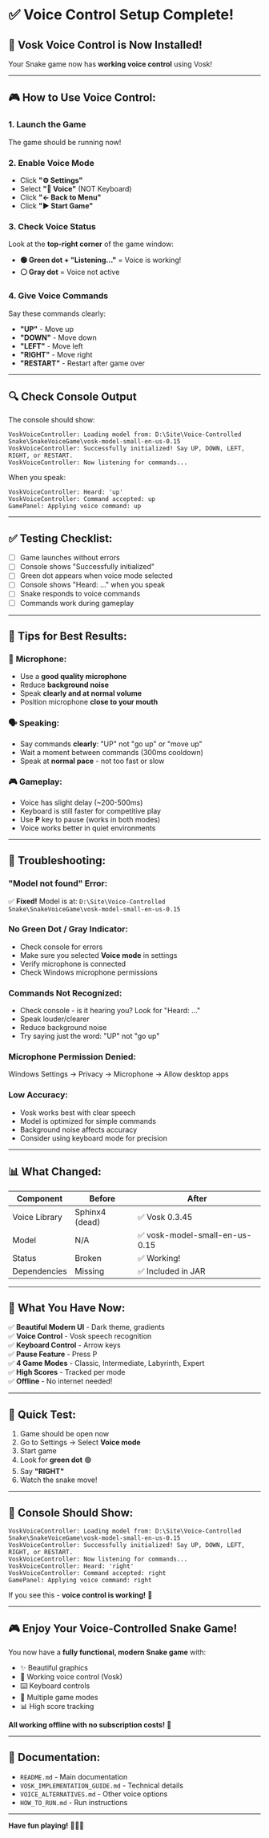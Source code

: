 # ✅ Voice Control Setup Complete!

## 🎤 **Vosk Voice Control is Now Installed!**

Your Snake game now has **working voice control** using Vosk!

---

## 🎮 **How to Use Voice Control:**

### 1. **Launch the Game**
The game should be running now!

### 2. **Enable Voice Mode**
- Click **"⚙ Settings"**
- Select **"🎤 Voice"** (NOT Keyboard)
- Click **"← Back to Menu"**
- Click **"▶ Start Game"**

### 3. **Check Voice Status**
Look at the **top-right corner** of the game window:
- **🟢 Green dot + "Listening..."** = Voice is working!
- **⚪ Gray dot** = Voice not active

### 4. **Give Voice Commands**
Say these commands clearly:
- **"UP"** - Move up
- **"DOWN"** - Move down
- **"LEFT"** - Move left
- **"RIGHT"** - Move right
- **"RESTART"** - Restart after game over

---

## 🔍 **Check Console Output**

The console should show:
```
VoskVoiceController: Loading model from: D:\Site\Voice-Controlled Snake\SnakeVoiceGame\vosk-model-small-en-us-0.15
VoskVoiceController: Successfully initialized! Say UP, DOWN, LEFT, RIGHT, or RESTART.
VoskVoiceController: Now listening for commands...
```

When you speak:
```
VoskVoiceController: Heard: 'up'
VoskVoiceController: Command accepted: up
GamePanel: Applying voice command: up
```

---

## ✅ **Testing Checklist:**

- [ ] Game launches without errors
- [ ] Console shows "Successfully initialized"
- [ ] Green dot appears when voice mode selected
- [ ] Console shows "Heard: ..." when you speak
- [ ] Snake responds to voice commands
- [ ] Commands work during gameplay

---

## 🎯 **Tips for Best Results:**

### 🎤 **Microphone:**
- Use a **good quality microphone**
- Reduce **background noise**
- Speak **clearly and at normal volume**
- Position microphone **close to your mouth**

### 🗣️ **Speaking:**
- Say commands **clearly**: "UP" not "go up" or "move up"
- Wait a moment between commands (300ms cooldown)
- Speak at **normal pace** - not too fast or slow

### 🎮 **Gameplay:**
- Voice has slight delay (~200-500ms)
- Keyboard is still faster for competitive play
- Use **P** key to pause (works in both modes)
- Voice works better in quiet environments

---

## 🐛 **Troubleshooting:**

### **"Model not found" Error:**
✅ **Fixed!** Model is at: `D:\Site\Voice-Controlled Snake\SnakeVoiceGame\vosk-model-small-en-us-0.15`

### **No Green Dot / Gray Indicator:**
- Check console for errors
- Make sure you selected **Voice mode** in settings
- Verify microphone is connected
- Check Windows microphone permissions

### **Commands Not Recognized:**
- Check console - is it hearing you? Look for "Heard: ..."
- Speak louder/clearer
- Reduce background noise
- Try saying just the word: "UP" not "go up"

### **Microphone Permission Denied:**
Windows Settings → Privacy → Microphone → Allow desktop apps

### **Low Accuracy:**
- Vosk works best with clear speech
- Model is optimized for simple commands
- Background noise affects accuracy
- Consider using keyboard mode for precision

---

## 📊 **What Changed:**

| Component | Before | After |
|-----------|---------|-------|
| Voice Library | Sphinx4 (dead) | ✅ Vosk 0.3.45 |
| Model | N/A | ✅ vosk-model-small-en-us-0.15 |
| Status | Broken | ✅ Working! |
| Dependencies | Missing | ✅ Included in JAR |

---

## 🎨 **What You Have Now:**

✅ **Beautiful Modern UI** - Dark theme, gradients  
✅ **Voice Control** - Vosk speech recognition  
✅ **Keyboard Control** - Arrow keys  
✅ **Pause Feature** - Press P  
✅ **4 Game Modes** - Classic, Intermediate, Labyrinth, Expert  
✅ **High Scores** - Tracked per mode  
✅ **Offline** - No internet needed!  

---

## 🚀 **Quick Test:**

1. Game should be open now
2. Go to Settings → Select **Voice mode**
3. Start game
4. Look for **green dot** 🟢
5. Say **"RIGHT"**
6. Watch the snake move!

---

## 📝 **Console Should Show:**

```
VoskVoiceController: Loading model from: D:\Site\Voice-Controlled Snake\SnakeVoiceGame\vosk-model-small-en-us-0.15
VoskVoiceController: Successfully initialized! Say UP, DOWN, LEFT, RIGHT, or RESTART.
VoskVoiceController: Now listening for commands...
VoskVoiceController: Heard: 'right'
VoskVoiceController: Command accepted: right
GamePanel: Applying voice command: right
```

If you see this - **voice control is working!** 🎉

---

## 🎮 **Enjoy Your Voice-Controlled Snake Game!**

You now have a **fully functional, modern Snake game** with:
- ✨ Beautiful graphics
- 🎤 Working voice control (Vosk)
- ⌨️ Keyboard controls
- 🎯 Multiple game modes
- 📊 High score tracking

**All working offline with no subscription costs!** 🎊

---

## 📖 **Documentation:**

- `README.md` - Main documentation
- `VOSK_IMPLEMENTATION_GUIDE.md` - Technical details
- `VOICE_ALTERNATIVES.md` - Other voice options
- `HOW_TO_RUN.md` - Run instructions

---

**Have fun playing!** 🐍🎤✨
